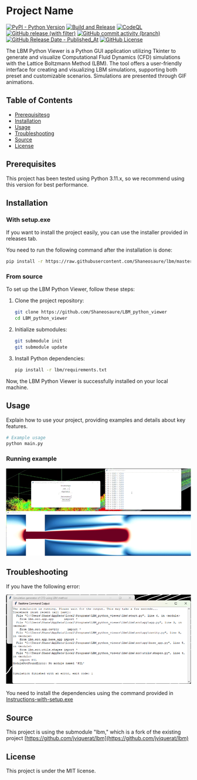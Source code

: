 # Project Name
[![PyPI - Python Version](https://img.shields.io/pypi/pyversions/numba)](#prerequisites)
[![Build and Release](https://github.com/Shaneosaure/LBM_python_viewer/actions/workflows/Build%20and%20Release.yml/badge.svg)](https://github.com/Shaneosaure/LBM_python_viewer/actions/workflows/Build%20and%20Release.yml) 
[![CodeQL](https://github.com/Shaneosaure/LBM_python_viewer/actions/workflows/github-code-scanning/codeql/badge.svg)](https://github.com/Shaneosaure/LBM_python_viewer/actions/workflows/github-code-scanning/codeql) 
[![GitHub release (with filter)](https://img.shields.io/github/v/release/Shaneosaure/LBM_python_viewer)](https://github.com/Shaneosaure/LBM_python_viewer/releases/latest)
[![GitHub commit activity (branch)](https://img.shields.io/github/commit-activity/w/Shaneosaure/LBM_python_viewer)](https://github.com/Shaneosaure/LBM_python_viewer/commits/main)
[![GitHub Release Date - Published_At](https://img.shields.io/github/release-date/Shaneosaure/LBM_python_viewer)](https://github.com/Shaneosaure/LBM_python_viewer/releases/latest)
[![GitHub License](https://img.shields.io/github/license/Shaneosaure/LBM_python_viewer)](https://github.com/Shaneosaure/LBM_python_viewer/blob/main/LICENSE.txt)

The LBM Python Viewer is a Python GUI application utilizing Tkinter to generate and visualize Computational Fluid Dynamics (CFD) simulations with the Lattice Boltzmann Method (LBM). The tool offers a user-friendly interface for creating and visualizing LBM simulations, supporting both preset and customizable scenarios. Simulations are presented through GIF animations.

## Table of Contents

- [Prerequisites](#prerequisites)g
- [Installation](#installation)
- [Usage](#usage)
- [Troubleshooting](#troubleshooting)
- [Source](#source)
- [License](#license)

## Prerequisites

This project has been tested using Python 3.11.x, so we recommend using this version for best performance.

## Installation

### With setup.exe

If you want to install the project easily, you can use the installer provided in releases tab.

You need to run the following command after the installation is done:
```bash
pip install -r https://raw.githubusercontent.com/Shaneosaure/lbm/master/requirements.txt
```

### From source

To set up the LBM Python Viewer, follow these steps:

1. Clone the project repository:

   ```bash
   git clone https://github.com/Shaneosaure/LBM_python_viewer
   cd LBM_python_viewer
   ```

2. Initialize submodules:

   ```bash
   git submodule init
   git submodule update
   ```

3. Install Python dependencies:

   ```bash
   pip install -r lbm/requirements.txt
   ```

Now, the LBM Python Viewer is successfully installed on your local machine.

## Usage

Explain how to use your project, providing examples and details about key features.

```bash
# Example usage
python main.py
```

### Running example
<p align="center">
  <img alt="" src="./Demo/demo.gif">
</p>

## Troubleshooting

If you have the following error: 
<p align="center">
  <img alt="" src="./Images/error.png">
</p>

You need to install the dependencies using the command provided in [Instructions-with-setup.exe](#with-setupexe)

## Source

This project is using the submodule "lbm," which is a fork of the existing project [https://github.com/jviquerat/lbm](https://github.com/jviquerat/lbm)

## License

This project is under the MIT license.
